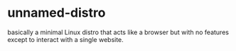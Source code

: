 # unnamed-distro
basically a minimal Linux distro that acts like a browser but with no features except to interact with a single website.

